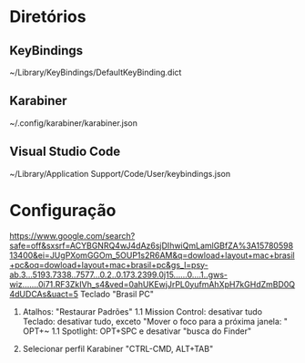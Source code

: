 # Diretórios
## KeyBindings
~/Library/KeyBindings/DefaultKeyBinding.dict

## Karabiner
~/.config/karabiner/karabiner.json

## Visual Studio Code
~/Library/Application Support/Code/User/keybindings.json

# Configuração
https://www.google.com/search?safe=off&sxsrf=ACYBGNRQ4wJ4dAz6sjDIhwiQmLamlGBfZA%3A1578059813400&ei=JUgPXomGGOm_5OUP1s2R6AM&q=dowload+layout+mac+brasil+pc&oq=dowload+layout+mac+brasil+pc&gs_l=psy-ab.3...5193.7338..7577...0.2..0.173.2399.0j15......0....1..gws-wiz.......0i71.RF3ZkIVh_s4&ved=0ahUKEwjJrPL0yufmAhXpH7kGHdZmBD0Q4dUDCAs&uact=5
Teclado "Brasil PC"
1. Atalhos: "Restaurar Padrões"
1.1 Mission Control: desativar tudo
Teclado: desativar tudo, exceto "Mover o foco para a próxima janela: " OPT+~
1.1 Spotlight: OPT+SPC e desativar "busca do Finder"

2. Selecionar perfil Karabiner "CTRL-CMD, ALT+TAB"
